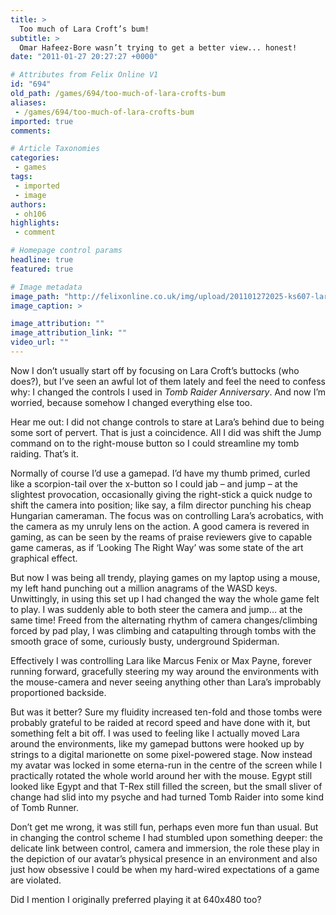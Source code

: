 ```yaml
---
title: >
  Too much of Lara Croft’s bum!
subtitle: >
  Omar Hafeez-Bore wasn’t trying to get a better view... honest!
date: "2011-01-27 20:27:27 +0000"

# Attributes from Felix Online V1
id: "694"
old_path: /games/694/too-much-of-lara-crofts-bum
aliases:
 - /games/694/too-much-of-lara-crofts-bum
imported: true
comments:

# Article Taxonomies
categories:
 - games
tags:
 - imported
 - image
authors:
 - oh106
highlights:
 - comment

# Homepage control params
headline: true
featured: true

# Image metadata
image_path: "http://felixonline.co.uk/img/upload/201101272025-ks607-laralarl.jpg"
image_caption: >

image_attribution: ""
image_attribution_link: ""
video_url: ""
---
```


Now I don’t usually start off by focusing on Lara Croft’s buttocks (who does?), but I’ve seen an awful lot of them lately and feel the need to confess why: I changed the controls I used in _Tomb Raider Anniversary_. And now I’m worried, because somehow I changed everything else too.

Hear me out: I did not change controls to stare at Lara’s behind due to being some sort of pervert. That is just a coincidence. All I did was shift the Jump command on to the right-mouse button so I could streamline my tomb raiding. That’s it.

Normally of course I’d use a gamepad. I’d have my thumb primed, curled like a scorpion-tail over the x-button so I could jab – and jump – at the slightest provocation, occasionally giving the right-stick a quick nudge to shift the camera into position; like say, a film director punching his cheap Hungarian cameraman. The focus was on controlling Lara’s acrobatics, with the camera as my unruly lens on the action. A good camera is revered in gaming, as can be seen by the reams of praise reviewers give to capable game cameras, as if ‘Looking The Right Way’ was some state of the art graphical effect.

But now I was being all trendy, playing games on my laptop using a mouse, my left hand punching out a million anagrams of the WASD keys. Unwittingly, in using this set up I had changed the way the whole game felt to play. I was suddenly able to both steer the camera and jump… at the same time! Freed from the alternating rhythm of camera changes/climbing forced by pad play, I was climbing and catapulting through tombs with the smooth grace of some, curiously busty, underground Spiderman.

Effectively I was controlling Lara like Marcus Fenix or Max Payne, forever running forward, gracefully steering my way around the environments with the mouse-camera and never seeing anything other than Lara’s improbably proportioned backside.

But was it better? Sure my fluidity increased ten-fold and those tombs were probably grateful to be raided at record speed and have done with it, but something felt a bit off. I was used to feeling like I actually moved Lara around the environments, like my gamepad buttons were hooked up by strings to a digital marionette on some pixel-powered stage. Now instead my avatar was locked in some eterna-run in the centre of the screen while I practically rotated the whole world around her with the mouse. Egypt still looked like Egypt and that T-Rex still filled the screen, but the small sliver of change had slid into my psyche and had turned Tomb Raider into some kind of Tomb Runner.

Don’t get me wrong, it was still fun, perhaps even more fun than usual. But in changing the control scheme I had stumbled upon something deeper: the delicate link between control, camera and immersion, the role these play in the depiction of our avatar’s physical presence in an environment and also just how obsessive I could be when my hard-wired expectations of a game are violated.

Did I mention I originally preferred playing it at 640x480 too?
